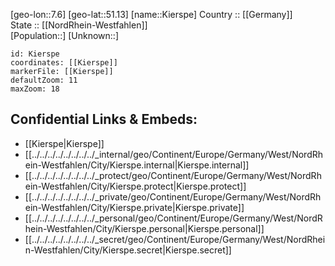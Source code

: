 ﻿---
location: [51.13,7.6] 
mapzoom: [7,12] 
mapmarker: city 
type: City
tags:
- geo/City


SpocWebEntityId: 31421
isDeleted: false
confidential: public

---
[geo-lon::7.6] 
[geo-lat::51.13] 
[name::Kierspe] 
Country :: [[Germany]]  
State :: [[NordRhein-Westfahlen]]  
[Population::] 
[Unknown::] 


```leaflet
id: Kierspe
coordinates: [[Kierspe]] 
markerFile: [[Kierspe]] 
defaultZoom: 11 
maxZoom: 18
```


## Confidential Links & Embeds: 
- [[Kierspe|Kierspe]]  
- [[../../../../../../../../_internal/geo/Continent/Europe/Germany/West/NordRhein-Westfahlen/City/Kierspe.internal|Kierspe.internal]] 
- [[../../../../../../../../_protect/geo/Continent/Europe/Germany/West/NordRhein-Westfahlen/City/Kierspe.protect|Kierspe.protect]] 
- [[../../../../../../../../_private/geo/Continent/Europe/Germany/West/NordRhein-Westfahlen/City/Kierspe.private|Kierspe.private]] 
- [[../../../../../../../../_personal/geo/Continent/Europe/Germany/West/NordRhein-Westfahlen/City/Kierspe.personal|Kierspe.personal]] 
- [[../../../../../../../../_secret/geo/Continent/Europe/Germany/West/NordRhein-Westfahlen/City/Kierspe.secret|Kierspe.secret]] 
